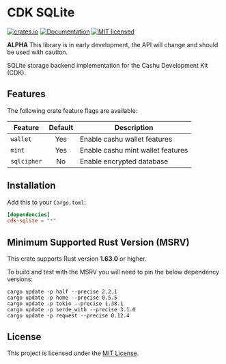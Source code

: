 # CDK SQLite

[![crates.io](https://img.shields.io/crates/v/cdk-sqlite.svg)](https://crates.io/crates/cdk-sqlite)
[![Documentation](https://docs.rs/cdk-sqlite/badge.svg)](https://docs.rs/cdk-sqlite)
[![MIT licensed](https://img.shields.io/badge/license-MIT-blue.svg)](https://github.com/cashubtc/cdk/blob/main/LICENSE)

**ALPHA** This library is in early development, the API will change and should be used with caution.

SQLite storage backend implementation for the Cashu Development Kit (CDK).

## Features

The following crate feature flags are available:

| Feature     | Default | Description                        |
|-------------|:-------:|------------------------------------|
| `wallet`    |   Yes   | Enable cashu wallet features       |
| `mint`      |   Yes   | Enable cashu mint wallet features  |
| `sqlcipher` |   No    | Enable encrypted database          |

## Installation

Add this to your `Cargo.toml`:

```toml
[dependencies]
cdk-sqlite = "*"
```


## Minimum Supported Rust Version (MSRV)

This crate supports Rust version **1.63.0** or higher.

To build and test with the MSRV you will need to pin the below dependency versions:

```shell
cargo update -p half --precise 2.2.1
cargo update -p home --precise 0.5.5
cargo update -p tokio --precise 1.38.1
cargo update -p serde_with --precise 3.1.0
cargo update -p reqwest --precise 0.12.4
```

## License

This project is licensed under the [MIT License](../../LICENSE).